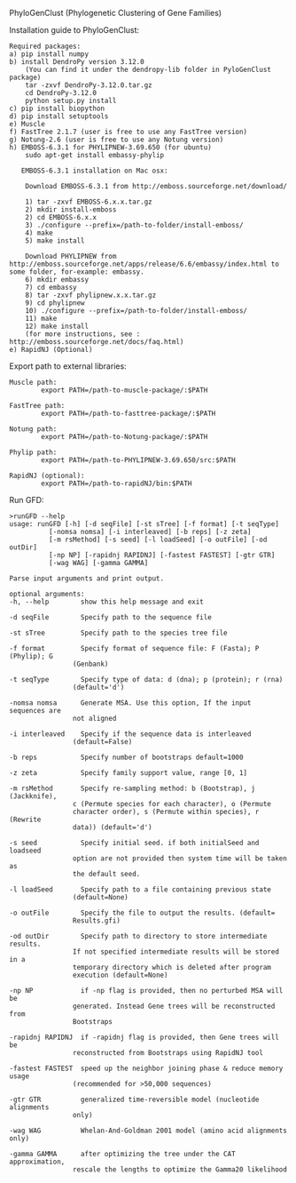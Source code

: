PhyloGenClust (Phylogenetic Clustering of Gene Families)

Installation guide to PhyloGenClust:

	Required packages:
	a) pip install numpy 
    b) install DendroPy version 3.12.0
        (You can find it under the dendropy-lib folder in PyloGenClust package)
        tar -zxvf DendroPy-3.12.0.tar.gz
        cd DendroPy-3.12.0
        python setup.py install
	c) pip install biopython
	d) pip install setuptools
	e) Muscle
	f) FastTree 2.1.7 (user is free to use any FastTree version) 
	g) Notung-2.6 (user is free to use any Notung version)
	h) EMBOSS-6.3.1 for PHYLIPNEW-3.69.650 (for ubuntu)
		sudo apt-get install embassy-phylip 
	   	
	   EMBOSS-6.3.1 installation on Mac osx:
        
        Download EMBOSS-6.3.1 from http://emboss.sourceforge.net/download/
        
        1) tar -zxvf EMBOSS-6.x.x.tar.gz 
        2) mkdir install-emboss
        2) cd EMBOSS-6.x.x
        3) ./configure --prefix=/path-to-folder/install-emboss/
        4) make
        5) make install
		
        Download PHYLIPNEW from http://emboss.sourceforge.net/apps/release/6.6/embassy/index.html to some folder, for-example: embassy.
		6) mkdir embassy
		7) cd embassy
		8) tar -zxvf phylipnew.x.x.tar.gz
		9) cd phylipnew
		10) ./configure --prefix=/path-to-folder/install-emboss/
		11) make 
		12) make install
        (for more instructions, see : http://emboss.sourceforge.net/docs/faq.html)
	e) RapidNJ (Optional)

	
Export path to external libraries:
		
	Muscle path:
			export PATH=/path-to-muscle-package/:$PATH
			
	FastTree path:
			export PATH=/path-to-fasttree-package/:$PATH
			
	Notung path:
			export PATH=/path-to-Notung-package/:$PATH
    
    Phylip path:
            export PATH=/path-to-PHYLIPNEW-3.69.650/src:$PATH
    
    RapidNJ (optional):
            export PATH=/path-to-rapidNJ/bin:$PATH

Run GFD:

	>runGFD --help
	usage: runGFD [-h] [-d seqFile] [-st sTree] [-f format] [-t seqType]
              [-nomsa nomsa] [-i interleaved] [-b reps] [-z zeta]
              [-m rsMethod] [-s seed] [-l loadSeed] [-o outFile] [-od outDir]
              [-np NP] [-rapidnj RAPIDNJ] [-fastest FASTEST] [-gtr GTR]
              [-wag WAG] [-gamma GAMMA]

	Parse input arguments and print output.

	optional arguments:
 	-h, --help        show this help message and exit

  	-d seqFile        Specify path to the sequence file

  	-st sTree         Specify path to the species tree file

 	-f format         Specify format of sequence file: F (Fasta); P (Phylip); G
                    (Genbank)

  	-t seqType        Specify type of data: d (dna); p (protein); r (rna)
                    (default='d')

  	-nomsa nomsa      Generate MSA. Use this option, If the input sequences are
                    not aligned

 	-i interleaved    Specify if the sequence data is interleaved
                    (default=False)

  	-b reps           Specify number of bootstraps default=1000

  	-z zeta           Specify family support value, range [0, 1]

  	-m rsMethod       Specify re-sampling method: b (Bootstrap), j (Jackknife),
                    c (Permute species for each character), o (Permute
                    character order), s (Permute within species), r (Rewrite
                    data)) (default='d')

  	-s seed           Specify initial seed. if both initialSeed and loadseed
                    option are not provided then system time will be taken as
                    the default seed.

  	-l loadSeed       Specify path to a file containing previous state
                    (default=None)

  	-o outFile        Specify the file to output the results. (default=
                    Results.gfi)

  	-od outDir        Specify path to directory to store intermediate results.
                    If not specified intermediate results will be stored in a
                    temporary directory which is deleted after program
                    execution (default=None)

  	-np NP            if -np flag is provided, then no perturbed MSA will be
                    generated. Instead Gene trees will be reconstructed from
                    Bootstraps

  	-rapidnj RAPIDNJ  if -rapidnj flag is provided, then Gene trees will be
                    reconstructed from Bootstraps using RapidNJ tool

  	-fastest FASTEST  speed up the neighbor joining phase & reduce memory usage
                    (recommended for >50,000 sequences)

  	-gtr GTR          generalized time-reversible model (nucleotide alignments
                    only)

  	-wag WAG          Whelan-And-Goldman 2001 model (amino acid alignments only)

  	-gamma GAMMA      after optimizing the tree under the CAT approximation,
                    rescale the lengths to optimize the Gamma20 likelihood

